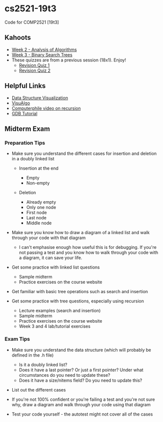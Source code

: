 # cs2521-19t3
Code for COMP2521 [19t3]

## Kahoots
- [Week 2 - Analysis of Algorithms](https://create.kahoot.it/details/comp2521-week-2/955b123d-32b1-47fe-baac-2da8878f4ed5)
- [Week 3 - Binary Search Trees](https://create.kahoot.it/details/comp2521-week-3/e5de378d-fd56-481b-b4ba-c2a8ec1fe627)
- These quizzes are from a previous session (18x1). Enjoy!
  - [Revision Quiz 1](https://play.kahoot.it/#/?quizId=8bacaee3-fa34-49ec-902c-32d910186ba3)
  - [Revision Quiz 2](https://play.kahoot.it/#/?quizId=2ca83624-6b14-4de6-94ce-28b2d601ef15)

## Helpful Links
- [Data Structure Visualization](https://www.cs.usfca.edu/~galles/visualization/Algorithms.html)
- [VisuAlgo](https://visualgo.net/en)
- [Computerphile video on recursion](https://www.youtube.com/watch?v=Mv9NEXX1VHc)
- [GDB Tutorial](https://www.youtube.com/watch?v=bWH-nL7v5F4)

## Midterm Exam

### Preparation Tips
- Make sure you understand the different cases for insertion and deletion in a doubly linked list
  - Insertion at the end
    - Empty
    - Non-empty

  - Deletion
    - Already empty
    - Only one node
    - First node
    - Last node
    - Middle node

- Make sure you know how to draw a diagram of a linked list and walk through your code with that diagram
  - I can't emphasise enough how useful this is for debugging. If you're not passing a test and you know how to walk through your code with a diagram, it can save your life.

- Get some practice with linked list questions
  - Sample midterm
  - Practice exercises on the course website

- Get familiar with basic tree operations such as search and insertion
- Get some practice with tree questions, especially using recursion
  - Lecture examples (search and insertion)
  - Sample midterm
  - Practice exercises on the course website
  - Week 3 and 4 lab/tutorial exercises

### Exam Tips
- Make sure you understand the data structure (which will probably be defined in the .h file)
  - Is it a doubly linked list?
  - Does it have a last pointer? Or just a first pointer? Under what circumstances do you need to update these?
  - Does it have a size/nitems field? Do you need to update this?

- List out the different cases

- If you're not 100% confident or you're failing a test and you're not sure why, draw a diagram and walk through your code using that diagram

- Test your code yourself - the autotest might not cover all of the cases
